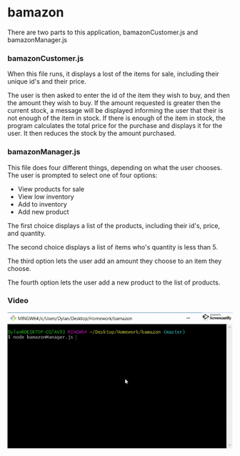 # bamazon
There are two parts to this application, bamazonCustomer.js and bamazonManager.js

### bamazonCustomer.js

When this file runs, it displays a lost of the items for sale, including their unique id's and their price. 

The user is then asked to enter the id of the item they wish to buy, and then the amount they wish to buy. If the amount requested is greater then the current stock, a message will be displayed informing the user that their is not enough of the item in stock. If there is enough of the item in stock, the program calculates the total price for the purchase and displays it for the user. It then reduces the stock by the amount purchased.

### bamazonManager.js

This file does four different things, depending on what the user chooses. The user is prompted to select one of four options: 

* View products for sale
* View low inventory
* Add to inventory
* Add new product

The first choice displays a list of the products, including their id's, price, and quantity.

The second choice displays a list of items who's quantity is less than 5.

The third option lets the user add an amount they choose to an item they choose.

The fourth option lets the user add a new product to the list of products.

### Video

![bamazon Video](/bamazon_video.gif)

